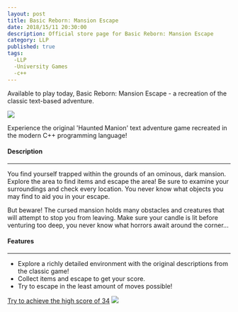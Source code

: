```yaml
---
layout: post
title: Basic Reborn: Mansion Escape
date: 2018/15/11 20:30:00
description: Official store page for Basic Reborn: Mansion Escape
category: LLP
published: true
tags:
  -LLP
  -University Games
  -c++
---
```

Available to play today, Basic Reborn: Mansion Escape - a recreation of the classic text-based adventure.

<img src ="{{ site.baseurl }}/img/basic_reborn.png">

Experience the original 'Haunted Manion' text adventure game recreated in the modern C++ programming language!

#### Description ####
---
You find yourself trapped within the grounds of an ominous, dark mansion. Explore the area to find items and escape the area! 
Be sure to examine your surroundings and check every location. You never know what objects you may find to aid you in your escape.

But beware! The cursed mansion holds many obstacles and creatures that will attempt to stop you from leaving. Make sure your candle is lit before venturing too deep, you never know what horrors await around the corner...

#### Features ####
---
<ul>
	<li>Explore a richly detailed environment with the original descriptions from the classic game!</li>
	<li>Collect items and escape to get your score.</li>
	<li>Try to escape in the least amount of moves possible!</li>
</ul>

<u>Try to achieve the high score of 34</u>
<img src ="{{ site.baseurl }}/img/mansion_escape.png">